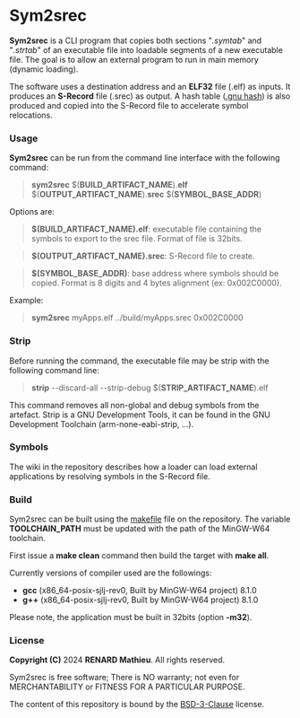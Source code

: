 # Sym2srec

**Sym2srec** is a CLI program that copies both sections "*.symtab*" and 
"*.strtab*" of an executable file into loadable segments of a new executable 
file. The goal is to allow an external program to run in main memory (dynamic 
loading). 

The software uses a destination address and an **ELF32** file (.elf) as inputs. 
It produces an **S-Record** file (.srec) as output. A hash table 
([.gnu hash](https://flapenguin.me/elf-dt-gnu-hash)) is also produced and copied 
into the S-Record file to accelerate symbol relocations.

### Usage

**Sym2srec** can be run from the command line interface with the following command:

>**sym2srec**  $(**BUILD_ARTIFACT_NAME**).**elf** $(**OUTPUT_ARTIFACT_NAME**).**srec** 
$(**SYMBOL_BASE_ADDR**)

Options are:

>**$(BUILD_ARTIFACT_NAME).elf**: executable file containing the 
symbols to export to the srec file. Format of file is 32bits.

>**$(OUTPUT_ARTIFACT_NAME).srec**: S-Record file to create.

>**$(SYMBOL_BASE_ADDR)**: base address where symbols should be copied. Format 
is 8 digits and 4 bytes alignment (ex: 0x002C0000).

Example:

>**sym2srec**  myApps.elf ../build/myApps.srec 0x002C0000

### Strip

Before running the command, the executable file may be strip with the following 
command line:

>**strip** --discard-all --strip-debug  $(**STRIP_ARTIFACT_NAME**).elf

This command removes all non-global and debug symbols from the artefact.
Strip is a GNU Development Tools, it can be found in the GNU Development 
Toolchain (arm-none-eabi-strip, ...).

### Symbols

The wiki in the repository describes how a loader can load external
applications by resolving symbols in the S-Record file.

### Build

Sym2srec can be built using the [makefile](sym2srec/make/makefile) file on the repository.
The variable **TOOLCHAIN_PATH** must be updated with the path of the MinGW-W64
toolchain.

First issue a **make clean** command then build the target with **make all**.

Currently versions of compiler used are the followings:

- **gcc** (x86_64-posix-sjlj-rev0, Built by MinGW-W64 project) 8.1.0 
- **g++** (x86_64-posix-sjlj-rev0, Built by MinGW-W64 project) 8.1.0

Please note, the application must be built in 32bits (option **-m32**). 

### License

**Copyright (C)** 2024 **RENARD Mathieu**. All rights reserved.

Sym2srec is free software; There is NO warranty; not even for MERCHANTABILITY or 
FITNESS FOR A PARTICULAR PURPOSE.

The content of this repository is bound by the [BSD-3-Clause](LICENSE.txt) license.
